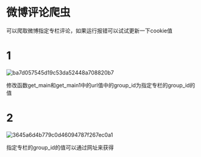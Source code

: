 # 微博评论爬虫

可以爬取微博指定专栏评论，如果运行报错可以试试更新一下cookie值
# 1
![ba7d057545d19c53da52448a708820b7](https://github.com/user-attachments/assets/0b6e8a86-242a-4389-a2d6-b9d635be7466)

修改函数get_main和get_main1中的url值中的group_id为指定专栏的group_id的值


# 2
![3645a6d4b779c0d46094787f267ec0a1](https://github.com/user-attachments/assets/6c6eef56-d4d9-495b-ad88-7cfedfdeb8c8)

指定专栏的group_id的值可以通过网址来获得
